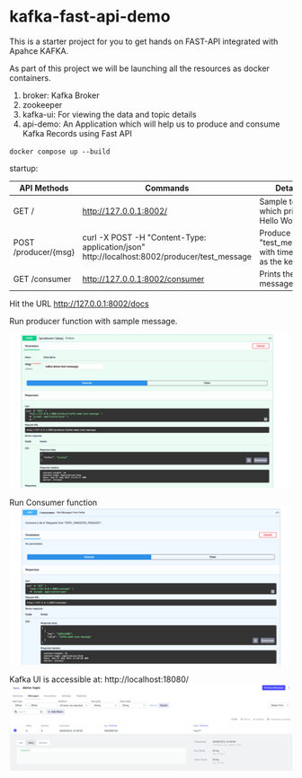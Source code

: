 # kafka-fast-api-demo

This is a starter project for you to get hands on FAST-API integrated with Apahce KAFKA.

As part of this project we will be launching all the resources as docker containers.

1. broker: Kafka Broker
2. zookeeper
3. kafka-ui: For viewing the data and topic details
4. api-demo: An Application which will help us to produce and consume Kafka Records using Fast API


`docker compose up --build`

startup:

| API Methods          | Commands       | Details       |
| -------------        | ------------- | ------------- |
| GET /                | http://127.0.0.1:8002/  | Sample test which prints Hello World  |
| POST /producer/{msg} | curl -X POST -H "Content-Type: application/json"  http://localhost:8002/producer/test_message  |Produce the "test_message" with timestamp as the key|
| GET /consumer        | http://127.0.0.1:8002/consumer  |Prints the messages|

Hit the URL http://127.0.0.1:8002/docs

Run producer function with sample message.

![img_1.png](assets/img_1.png)

Run Consumer function
![img_2.png](assets/img_2.png)

Kafka UI is accessible at: http://localhost:18080/
![img.png](assets/img.png)
